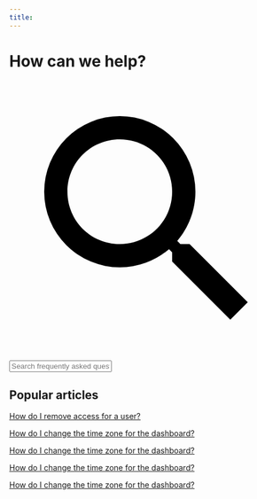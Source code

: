 ```yaml
---
title: 
---
```



<div class="home-page__search-box__wrapper">
	<h1>How can we help?</h1>
	<div class="home-page__search-box__container">
		<svg xmlns="http://www.w3.org/2000/svg" viewBox="0 0 24 24" class="home-page__search-box__icon"><path d="M9.5 3A6.5 6.5 0 0 1 16 9.5c0 1.61-.59 3.09-1.56 4.23l.27.27h.79l5 5-1.5 1.5-5-5v-.79l-.27-.27A6.516 6.516 0 0 1 9.5 16 6.5 6.5 0 0 1 3 9.5 6.5 6.5 0 0 1 9.5 3m0 2C7 5 5 7 5 9.5S7 14 9.5 14 14 12 14 9.5 12 5 9.5 5Z" /></svg>
		<input type="text" class="home-page__search-box__input" placeholder="Search frequently asked questions">
	</div>
</div>

## Popular articles

[How do I remove access for a user?](admin/removeAccess/removeAccess.md)

[How do I change the time zone for the dashboard?](dashboards/timeZones/timeZones.md.md)

[How do I change the time zone for the dashboard?](dashboards/timeZones/timeZones.md.md)

[How do I change the time zone for the dashboard?](dashboards/timeZones/timeZones.md.md)

[How do I change the time zone for the dashboard?](dashboards/timeZones/timeZones.md.md)
